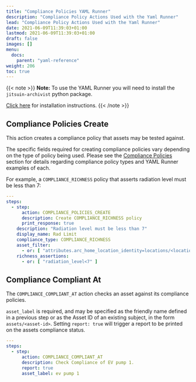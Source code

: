 ```yaml
---
title: "Compliance Policies YAML Runner"
description: "Compliance Policy Actions Used with the Yaml Runner"
lead: "Compliance Policy Actions Used with the Yaml Runner"
date: 2021-06-09T11:39:03+01:00
lastmod: 2021-06-09T11:39:03+01:00
draft: false
images: []
menu: 
  docs:
    parent: "yaml-reference"
weight: 206
toc: true
---
```


{{< note >}}
**Note:** To use the YAML Runner you will need to install the `jitsuin-archivist` python package.

[Click here](https://python.rkvst.com/runner/index.html) for installation instructions.
{{< /note >}}

## Compliance Policies Create

This action creates a compliance policy that assets may be tested against.

The specific fields required for creating compliance policies vary depending on the type of policy being used. Please see the [Compliance Policies](https://docs.rkvst.com/docs/beyond-the-basics/compliance-policies/) section for details regarding compliance policy types and YAML Runner examples of each.

For example, a `COMPLIANCE_RICHNESS` policy that asserts radiation level must be less than 7:

```yaml
---
steps:
  - step:
      action: COMPLIANCE_POLICIES_CREATE
      description: Create COMPLIANCE_RICHNESS policy
      print_response: true
    description: "Radiation level must be less than 7"
    display_name: Rad Limit
    compliance_type: COMPLIANCE_RICHNESS
    asset_filter:
      - or: [ "attributes.arc_home_location_identity=locations/<location-id>" ]
    richness_assertions: 
      - or: [ "radiation_level<7" ]
```

## Compliance Compliant At

The `COMPLIANCE_COMPLIANT_AT` action checks an asset against its compliance policies. 

`asset_label` is required, and may be specified as the friendly name defined in a previous step or as the Asset ID of an existing subject, in the form `assets/<asset-id>`. Setting `report: true` will trigger a report to be printed on the assets compliance status. 

```yaml
---
steps:
  - step:
      action: COMPLIANCE_COMPLIANT_AT
      description: Check Compliance of EV pump 1.
      report: true
      asset_label: ev pump 1
```
